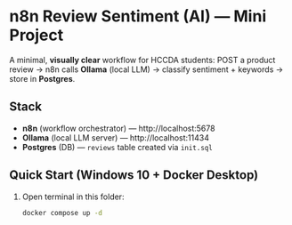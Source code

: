 # n8n Review Sentiment (AI) — Mini Project

A minimal, **visually clear** workflow for HCCDA students: POST a product review → n8n calls **Ollama** (local LLM) → classify sentiment + keywords → store in **Postgres**.

## Stack
- **n8n** (workflow orchestrator) — http://localhost:5678
- **Ollama** (local LLM server) — http://localhost:11434
- **Postgres** (DB) — `reviews` table created via `init.sql`

## Quick Start (Windows 10 + Docker Desktop)
1. Open terminal in this folder:
   ```bash
   docker compose up -d

